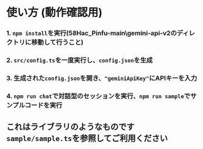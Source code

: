 # 使い方 (動作確認用)
### 1. `npm install`を実行(58Hac_Pinfu-main\gemini-api-v2のディレクトリに移動して行うこと)
### 2. `src/config.ts`を一度実行し、`config.json`を生成
### 3. 生成された`config.json`を開き、`"geminiApiKey"`にAPIキーを入力
### 4. `npm run chat`で対話型のセッションを実行、`npm run sample`でサンプルコードを実行
## これはライブラリのようなものです<br>`sample/sample.ts`を参照してご利用ください
